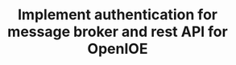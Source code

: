 ---
layout: gsoc
categories: gsoc2017
divid: ftmfo
title:  Implement authentication for message broker and rest API for OpenIOE
description: Currently, OpenIOE does not implement any security mechanisms for publishing or subscribing to any registered sensors in the backend.In order to support more clients, MQTT authentication and GUID based URL routing can be used.
possiblementors: TBA
---